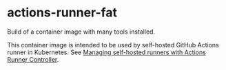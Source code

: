 # actions-runner-fat
Build of a container image with many tools installed.

This container image is intended to be used by self-hosted GitHub Actions runner in Kubernetes. See [Managing self-hosted runners with Actions Runner Controller](https://docs.github.com/en/actions/hosting-your-own-runners/managing-self-hosted-runners-with-actions-runner-controller).

